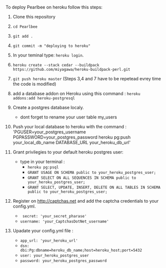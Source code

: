 To deploy Pearlbee on heroku follow this steps:

1. Clone this repository
2. `cd Pearlbee`
3. `git add .`
4. `git commit -m "deploying to heroku"`
5. In your teminal type: `heroku login`.
6. `heroku create --stack cedar --buildpack https://github.com/miyagawa/heroku-buildpack-perl.git`
7. `git push heroku master` (Steps 3,4 and 7 have to be repetead evrey time the code is modified)

8. add a database addon on Heroku using this command : `heroku addons:add heroku-postgresql`

9. Create a postgres database localy.
	* dont forget to rename your user table my_users

10. Push your local database to heroku with the command :
	'PGUSER=your_postgres_username PGPASSWORD=your_postgres_password heroku pg:push your_local_db_name DATABASE_URL your_heroku_db_url' 
11. Grant privilegies to your default heroku postgres user:
	* type in your terminal :
		* `heroku pg:psql`
		* `GRANT USAGE ON SCHEMA public to your_heroku_postgres_user;`
		* `GRANT SELECT ON ALL SEQUENCES IN SCHEMA public to your_heroku_postgres_user;`
		* `GRANT SELECT, UPDATE, INSERT, DELETE ON ALL TABLES IN SCHEMA public to your_heroku_postgres_user;` 

12. Register on http://captchas.net and add the captcha credentials to your config.yml.
    * ` secret: 'your_secret_pharase'`
	* `username: 'your_CaptchasDotNet_username'`
13. Upadate your config.yml file :
    * `app_url: 'your_heroku_url'`
    * `dsn: 	dbi:Pg:dbname=heroku_db_name;host=heroku_host;port=5432`
    * `user: your_heroku_postgres_user`
    * `password: your_heroku_postgres_password` 	
		
    


